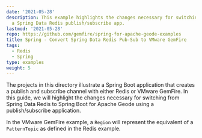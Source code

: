```yaml
---
date: '2021-05-28'
description: This example highlights the changes necessary for switching to SBDG for
  a Spring Data Redis publish/subscribe app.
lastmod: '2021-05-28'
repo: https://github.com/gemfire/spring-for-apache-geode-examples
title: Spring - Convert Spring Data Redis Pub-Sub to VMware GemFire
tags:
  - Redis
  - Spring
type: examples
weight: 5
---
```


The projects in this directory illustrate a Spring Boot application that creates a publish and subscribe channel with either Redis or VMware GemFire. In this guide, we will highlight the changes necessary for switching from Spring Data Redis to Spring Boot for Apache Geode using a publish/subscribe application.

In the VMware GemFire example, a `Region` will represent the equivalent of a `PatternTopic` as defined in the Redis example.